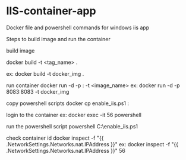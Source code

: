 # IIS-container-app
Docker file and powershell commands for windows iis app

Steps to build image and run the container

build image

docker build -t <tag_name> .

ex: docker build -t docker_img .

run container
docker run -d -p <ext port>:<int port> -t <image_name>
ex: docker run -d -p 8083:8083 -t docker_img

copy powershell scripts
docker cp enable_iis.ps1 <containerid>:<dest path>

login to the container
ex: docker exec -it 56 powershell

run the powershell script
powershell C:\enable_iis.ps1

check container id
docker inspect -f "{{ .NetworkSettings.Networks.nat.IPAddress }}" <container id>
ex: docker inspect -f "{{ .NetworkSettings.Networks.nat.IPAddress }}" 56
